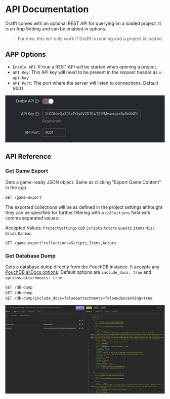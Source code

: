 # API Documentation

Drafft comes with an optional REST API for querying on a loaded project.
It is an App Setting and can be enabled in options.

> For now, this will only work if Drafft is running and a project is loaded. 

## APP Options

- `Enable API`: If true a REST API will be started when opening a project.
- `API Key`: This API key will need to be present in the request header as `x-api-key`
- `API Port`: The port where the server will listen to connections. Default 9001

![Api Options](/img/api-options-01.png)
## API Reference

### Get Game Export

Gets a game-ready JSON object. Same as clicking "Export Game Content" in the app.

```rest
GET /game-export
```

The exported collections will be as defined in the project settings althought they can be specified for further filtering with a `collections` field with comma separated values:

Accepted Values: `ProjectSettings` `GDD` `Scripts` `Actors` `Quests` `Items` `Misc` `Grids` `Kanban`

```
GET /game-export?collections=Scripts,Items,Actors
```

### Get Database Dump

Gets a database dump directly from the PouchDB instance. It accepts any [PouchDB allDocs options](https://pouchdb.com/api.html#batch_fetch).
Default options are `include_docs: true` and `options.attachments: true`

```rest
GET /db-dump
GET /db-dump
GET /db-dump?include_docs=false&attachments=false&descending=true
```

![Database Dump](/img/api-db-dump.png)

